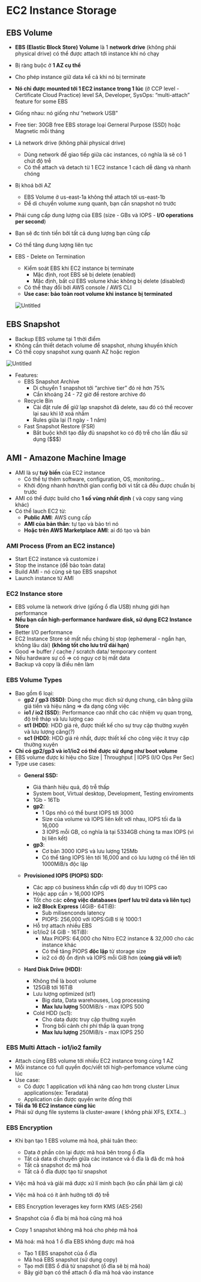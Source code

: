 # EC2 Instance Storage

## EBS Volume

- **EBS (Elastic Block Store)** **Volume** là 1 **network drive** (không phải physical drive) có thể được attach tới instance khi nó chạy
- Bị ràng buộc ở **1 AZ cụ thể**
- Cho phép instance giữ data kể cả khi nó bị terminate
- **Nó chỉ được mounted tới 1 EC2 instance trong 1 lúc** (ở CCP level - Certificate Cloud Practice) level  SA, Developer, SysOps: “multi-attach” feature for some EBS
- Giống nhau: nó giống như “network USB”
- Free tier: 30GB free EBS storage loại Gerneral Purpose (SSD) hoặc Magnetic mỗi tháng
- Là network drive (không phải physical drive)
    - Dùng network để giao tiếp giữa các instances, có nghĩa là sẽ có 1 chút độ trễ
    - Có thể attach và detach từ 1 EC2 instance 1 cách dễ dàng và nhanh chóng
- Bị khoá bởi AZ
    - EBS Volume ở us-east-1a không thể attach tới us-east-1b
    - Để di chuyển volume xung quanh, bạn cần snapshot nó trước
- Phải cung cấp dung lượng của EBS (size - GBs và IOPS - **I/O operations per second**)
- Bạn sẽ đc tính tiền bởi tất cả dung lượng bạn cũng cấp
- Có thể tăng dung lượng liên tục
- EBS - Delete on Termination
    - Kiểm soát EBS khi EC2 instance bị terminate
        - Mặc định, root EBS sẽ bị delete (enabled)
        - Mặc định, bất cứ EBS volume khác không bị delete (disabled)
    - Có thể thay đổi bởi AWS console / AWS CLI
    - **Use case: bảo toàn root volume khi instance bị terminated**

    ![Untitled](https://s3-us-west-2.amazonaws.com/secure.notion-static.com/751ecdab-8e4e-423b-b9c5-0d7781892c2c/Untitled.png)
## EBS Snapshot

- Backup EBS volume tại 1 thời điểm
- Không cần thiết detach volume để snapshot, nhưng khuyến khích
- Có thể copy snapshot xung quanh AZ hoặc region

![Untitled](https://s3-us-west-2.amazonaws.com/secure.notion-static.com/ada3fe88-c76f-4a31-8aa7-93f57794f73f/Untitled.png)

- Features:
    - EBS Snapshot Archive
        - Di chuyển 1 snapshot tới “archive tier” đó rẻ hơn 75%
        - Cần khoảng 24 - 72 giờ để restore archive đó
    - Recycle Bin
        - Cài đặt rule để giữ lạp snapshot đã delete, sau đó có thể recover lại sau khi lỡ xoá nhầm
        - Rules giữa lại (1 ngày - 1 năm)
    - Fast Snapshot Restore (FSR)
        - Bắt buộc khởi tạo đầy đủ snapshot ko có độ trễ cho lần đầu sử dụng ($$$)
## AMI - Amazone Machine Image

- AMI là sự **tuỳ biến** của EC2 instance
    - Có thể tự thêm software, configuration, OS, monitoring…
    - Khởi động nhanh hơn/thời gian config bởi vì tất cả đều được chuẩn bị trước
- AMI có thể được build cho **1 số vùng nhất định** ( và copy sang vùng khác)
- Có thể lauch EC2 từ:
    - **Public AMI**: AWS cung cấp
    - **AMI của bản thân**: tự tạo và bảo trì nó
    - **Hoặc trên AWS Marketplace AMI**: ai đó tạo và bán
### AMI Process (From an EC2 instance)

- Start EC2 instance và customize i
- Stop the instance (để bảo toàn data)
- Build AMI - nó cũng sẽ tạo EBS snapshot
- Launch instance từ AMI
### EC2 Instance store

- EBS volume là network drive (giống ổ đĩa USB) nhưng giới hạn performance
- **Nếu bạn cần high-performance hardware disk, sử dụng EC2 Instance Store**
- Better I/O performance
- EC2 Instance Store sẽ mất nếu chúng bị stop (ephemeral - ngắn hạn, không lâu dài) **(không tốt cho lưu trữ dài hạn)**
- Good ⇒ buffer / cache / scratch data/ temporary content
- Nếu hardware sự cố ⇒ có nguy cơ bị mất data
- Backup và copy là điều nên làm
### EBS Volume Types

- Bao gồm 6 loại:
    - **gp2 / gp3 (SSD)**: Dùng cho mục đích sử dụng chung, cân bằng giữa giá tiền và hiệu năng ⇒ đa dạng công việc
    - **io1 / io2 (SSD**): Performance cao nhất cho các nhiệm vụ quan trọng, độ trễ tháp và lưu lượng cao
    - **st1 (HDD)**: HDD giá rẻ, được thiết kế cho sự truy cập thường xuyên và lưu lượng căng(?)
    - **sc1 (HDD)**: HDD giá rẻ nhất, được thiết kế cho công việc ít truy cập thường xuyên
- **Chỉ có gp2/gp3 và io1/io2 có thể được sử dụng như boot volume**
- EBS volume được kí hiệu cho Size | Throughput | IOPS (I/O Ops Per Sec)
- Type use cases:
    - **General SSD:**
        - Giá thành hiệu quả, độ trễ thấp
        - System boot, Virtual desktop, Development, Testing enviroments
        - 1Gb - 16Tb
        - **gp2**:
            - 1 Gps nhỏ có thể burst IOPS tới 3000
            - Size của volume và IOPS liên kết với nhau, IOPS tối đa là 16,000
            - 3 IOPS mỗi GB, có nghĩa là tại 5334GB chúng ta max IOPS (vì bị liên kết)
        - **gp3**:
            - Cơ bản 3000 IOPS và lưu lượng 125Mb
            - Có thể tăng IOPS lên tới 16,000 and có lưu lượng có thể lên tới 1000MiB/s độc lập

    - **Provisioned IOPS (PIOPS) SDD:**
        - Các app có business khẩn cấp với độ duy trì IOPS cao
        - Hoặc app cần > 16,000 IOPS
        - Tốt cho các **công việc databases (perf lưu trữ data và liên tục)**
        - **io2 Block Express** (4GiB- 64TiB):
            - Sub milisenconds latency
            - PIOPS: 256,000 với IOPS:GiB tỉ lệ 1000:1
        - Hỗ trợ attach nhiều EBS
        - io1/io2 (4 GiB - 16TiB):
            - Max PIOPS: 64,000 cho Nitro EC2 instance & 32,000 cho các instance khác
            - Có thể tăng PIOPS **độc lập** từ storage size
            - io2 có độ ổn định và IOPS mỗi GiB hơn (**cùng giá với io1**)
    - **Hard Disk Drive (HDD):**
        - Không thể là boot volume
        - 125GiB tới 16TiB
        - Lưu lượng optimized (st1)
            - Big data, Data warehouses, Log processing
            - **Max lưu lượng** 500MiB/s - max IOPS 500
        - Cold HDD (sc1):
            - Cho data được truy cập thường xuyên
            - Trong bối cảnh chi phí thấp là quan trọng
            - **Max lưu lượng** 250MiB/s - max IOPS 250
### EBS Multi Attach - io1/io2 family

- Attach cùng EBS volume tới nhiều EC2 instance trong cùng 1 AZ
- Mỗi instance có full quyền đọc/viết tới high-perfomance volume cùng lúc
- Use case:
    - Có được 1 application với khả năng cao hơn trong cluster Linux applications(ex: Teradata)
    - Application cần được quyền write đồng thời
- **Tối đa 16 EC2 instance cùng lúc**
- Phải sử dụng file systems là cluster-aware ( không phải XFS, EXT4…)
### EBS Encryption

- Khi bạn tạo 1 EBS volume mã hoá, phải tuân theo:
    - Data ở phần còn lại được mã hoá bên trong ổ đĩa
    - Tất cả data di chuyển giữa các instance và ổ đĩa là đã đc mã hoá
    - Tất cả snapshot đc mã hoá
    - Tất cả ổ đĩa được tạo từ snapshot

- Việc mã hoá và giải mã được xử lí minh bạch (ko cần phải làm gì cả)
- Việc mã hoá có ít ảnh hưởng tới độ trễ
- EBS Encryption leverages key form KMS (AES-256)
- Snapshot của ổ đĩa bị mã hoá cũng mã hoá
- Copy 1 snapshot không mã hoá cho phép mã hoá
- Mã hoá: mã hoá 1 ổ đĩa EBS không được mã hoá
    - Tạo 1 EBS snapshot của ổ đĩa
    - Mã hoá EBS snapshot (sử dụng copy)
    - Tạo mới EBS ổ điã từ snapshot (ổ đĩa sẽ bị mã hoá)
    - Bây giờ bạn có thể attach ổ đĩa mã hoá vào instance